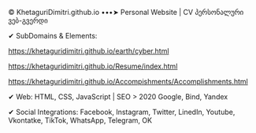 © KhetaguriDimitri.github.io •••➤ 
Personal Website | CV
პერსონალური ვებ-გვერდი

✔ SubDomains & Elements:

https://khetaguridimitri.github.io/earth/cyber.html

https://khetaguridimitri.github.io/Resume/index.html

https://khetaguridimitri.github.io/Accompishments/Accomplishments.html

✔ Web:
HTML, CSS, JavaScript | SEO > 2020 Google, Bind, Yandex

✔ Social Integrations:
Facebook, Instagram, Twitter, LinedIn, Youtube, Vkontatke, TikTok, WhatsApp, Telegram, OK
